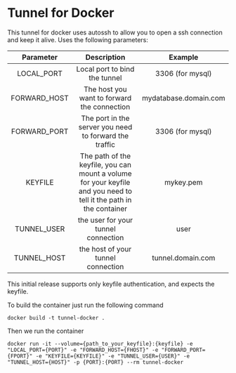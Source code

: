 # Tunnel for Docker 

This tunnel for docker uses autossh to allow you to open a ssh connection and keep it alive. Uses the following parameters:

| Parameter | Description | Example |
|:---------:|:----------:|:-------:|
| LOCAL_PORT | Local port to bind the tunnel | 3306 (for mysql) |
| FORWARD_HOST | The host you want to forward the connection | mydatabase.domain.com |
| FORWARD_PORT | The port in the server you need to forward the traffic | 3306 (for mysql) |
| KEYFILE | The path of the keyfile, you can mount a volume for your keyfile and you need to tell it the path in the container | mykey.pem |
| TUNNEL_USER | the user for your tunnel connection | user |
| TUNNEL_HOST | the host of your tunnel connection | tunnel.domain.com |

This initial release supports only keyfile authentication, and expects the keyfile.

To build the container just run the following command

`docker build -t tunnel-docker .`

Then we run the container

`docker run -it --volume={path_to_your_keyfile}:{keyfile} -e "LOCAL_PORT={PORT}" -e "FORWARD_HOST={FHOST}" -e "FORWARD_PORT={FPORT}" -e "KEYFILE={KEYFILE}" -e "TUNNEL_USER={USER}" -e "TUNNEL_HOST={HOST}" -p {PORT}:{PORT} --rm tunnel-docker`